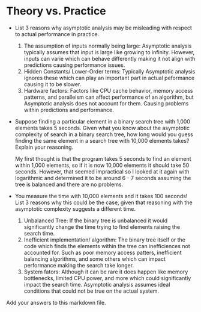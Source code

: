 # Theory vs. Practice

- List 3 reasons why asymptotic analysis may be misleading with respect to
  actual performance in practice.
  
  1. The assumption of inputs normally being large: Asymptotic analysis typically assumes that input is large like growing to infinity. However, inputs can varie which can behave differently making it not align with predictions causing performance issues.
  2. Hidden Constants/ Lower-Order terms: Typically Asymptotic analysis ignores these which can play an important part in actual peformance causing it to be slower.
  3. Hardware factors: Factors like CPU cache behavior, memory access patterns, and paralleism can affect performance of an algorithm, but Asymptotic analysis does not account for them. Causing problems within predictions and performance.

- Suppose finding a particular element in a binary search tree with 1,000
  elements takes 5 seconds. Given what you know about the asymptotic complexity
  of search in a binary search tree, how long would you guess finding the same
  element in a search tree with 10,000 elements takes? Explain your reasoning.

  My first thought is that the program takes 5 seconds to find an element within 1,000 elements, so if it is now 10,000 elements it should take 50 seconds. However, that seemed impractical so I looked at it again with logarithmic and determined it to be around 6 - 7 seconds assuming the tree is balanced and there are no problems.


- You measure the time with 10,000 elements and it takes 100 seconds! List 3
  reasons why this could be the case, given that reasoning with the asymptotic
  complexity suggests a different time.
  
  1. Unbalanced Tree: If the binary tree is unbalanced it would significantly change the time trying to find elements raising the search time.
  2. Inefficient implementation/ algorithm: The binary tree itself or the code which finds the elements within the tree can inefficiences not accounted for. Such as poor memory access patters, inefficient balancing algorithms, and some others which can impact performance making the search take longer.
  3. System fators: Although it can be rare it does happen like memory bottlenecks, limited CPU power, and more which could significantly impact the search time. Asymptotic analysis assumes ideal conditions that could not be true on the actual system.

Add your answers to this markdown file.
